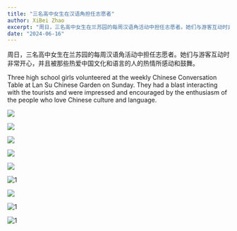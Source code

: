 ```yaml
---
title: "三名高中女生在汉语角担任志愿者"
author: XiBei Zhao
excerpt: "周日，三名高中女生在兰苏园的每周汉语角活动中担任志愿者。她们与游客互动时非常开心，并且被那些热爱中国文化和语言的人的热情所感动和鼓舞。"
date: "2024-06-16"
---
```


周日，三名高中女生在兰苏园的每周汉语角活动中担任志愿者。她们与游客互动时非常开心，并且被那些热爱中国文化和语言的人的热情所感动和鼓舞。

Three high school girls volunteered at the weekly Chinese Conversation Table at Lan Su Chinese Garden on Sunday. They had a blast interacting with the tourists and were impressed and encouraged by the enthusiasm of the people who love Chinese culture and language.

![](https://res.cloudinary.com/dhngj18do/image/upload/f_auto,q_auto/v1/images/448260666_453762513955503_2840626958246310006_n)

![](https://res.cloudinary.com/dhngj18do/image/upload/f_auto,q_auto/v1/images/448372373_453762533955501_5459330554393225319_n)

![](https://res.cloudinary.com/dhngj18do/image/upload/f_auto,q_auto/v1/images/448353588_453762517288836_1141425356141485093_n)

![](https://res.cloudinary.com/dhngj18do/image/upload/f_auto,q_auto/v1/images/448560974_453762583955496_101112930395810544_n)

![](https://res.cloudinary.com/dhngj18do/image/upload/f_auto,q_auto/v1/images/448559438_453762600622161_8391903170604033402_n)

![](https://res.cloudinary.com/dhngj18do/image/upload/f_auto,q_auto/v1/images/448276762_453762613955493_3934633079287649907_n (1))

![](https://res.cloudinary.com/dhngj18do/image/upload/f_auto,q_auto/v1/images/448488965_453762667288821_7518555747161370615_n)

![](https://res.cloudinary.com/dhngj18do/image/upload/f_auto,q_auto/v1/images/448276499_453762697288818_6786815646877429535_n (1))

![](https://res.cloudinary.com/dhngj18do/image/upload/f_auto,q_auto/v1/images/448538166_453762703955484_7491116934508329972_n (1))
